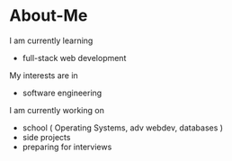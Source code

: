 # About-Me

I am currently learning 
- full-stack web development

My interests are in
- software engineering
  
I am currently working on
- school ( Operating Systems, adv webdev, databases )
- side projects
- preparing for interviews
